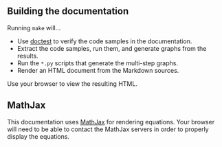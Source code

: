 ## Building the documentation

Running `make` will...

- Use [doctest][] to verify the code samples in the documentation.
- Extract the code samples, run them, and generate graphs from the
  results.
- Run the `*.py` scripts that generate the multi-step graphs.
- Render an HTML document from the Markdown sources.

[doctest]: https://docs.python.org/2/library/doctest.html

Use your browser to view the resulting HTML.

## MathJax

This documentation uses [MathJax][] for rendering equations.  Your
browser will need to be able to contact the MathJax servers in order
to properly display the equations.

[mathjax]: https://mathjax.org

